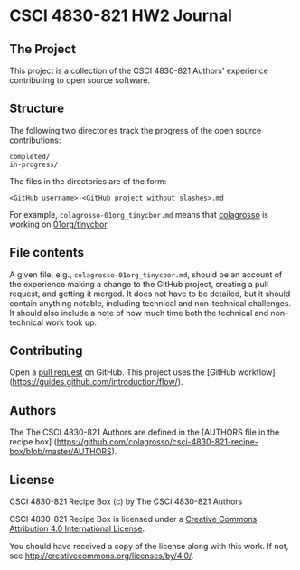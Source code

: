 # CSCI 4830-821 HW2 Journal

## The Project

This project is a collection of the CSCI 4830-821 Authors' experience
contributing to open source software.

## Structure

The following two directories track the progress of the open source
contributions:

```
completed/
in-progress/
```

The files in the directories are of the form:

```
<GitHub username>-<GitHub project without slashes>.md
```

For example, `colagrosso-01org_tinycbor.md` means that
[colagrosso](https://github.com/colagrosso/) is working on
[01org/tinycbor](https://github.com/01org/tinycbor).

## File contents

A given file, e.g., `colagrosso-01org_tinycbor.md`, should be an account of the
experience making a change to the GitHub project, creating a pull request, and
getting it merged. It does not have to be detailed, but it should contain
anything notable, including technical and non-technical challenges. It should
also include a note of how much time both the technical and non-technical work
took up.

## Contributing

Open a [pull request](https://help.github.com/articles/using-pull-requests/) on
GitHub. This project uses the [GitHub workflow]
(https://guides.github.com/introduction/flow/).

## Authors

The The CSCI 4830-821 Authors are defined in the [AUTHORS file in the recipe
box]
(https://github.com/colagrosso/csci-4830-821-recipe-box/blob/master/AUTHORS).

## License

CSCI 4830-821 Recipe Box (c) by The CSCI 4830-821 Authors

CSCI 4830-821 Recipe Box is licensed under a [Creative Commons Attribution 4.0
International License](http://creativecommons.org/licenses/by/4.0/).

You should have received a copy of the license along with this
work.  If not, see <http://creativecommons.org/licenses/by/4.0/>.
